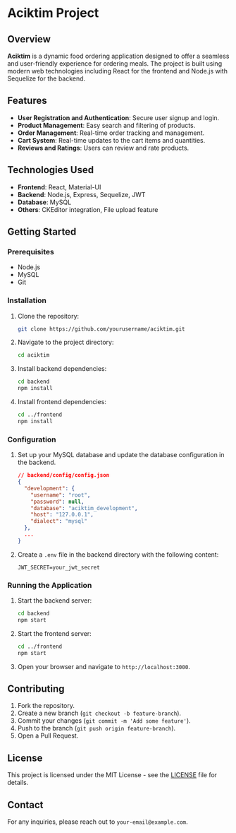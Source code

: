 # Aciktim Project

## Overview

**Aciktim** is a dynamic food ordering application designed to offer a seamless and user-friendly experience for ordering meals. The project is built using modern web technologies including React for the frontend and Node.js with Sequelize for the backend.

## Features

- **User Registration and Authentication**: Secure user signup and login.
- **Product Management**: Easy search and filtering of products.
- **Order Management**: Real-time order tracking and management.
- **Cart System**: Real-time updates to the cart items and quantities.
- **Reviews and Ratings**: Users can review and rate products.

## Technologies Used

- **Frontend**: React, Material-UI
- **Backend**: Node.js, Express, Sequelize, JWT
- **Database**: MySQL
- **Others**: CKEditor integration, File upload feature

## Getting Started

### Prerequisites

- Node.js
- MySQL
- Git

### Installation

1. Clone the repository:

    ```bash
    git clone https://github.com/yourusername/aciktim.git
    ```

2. Navigate to the project directory:

    ```bash
    cd aciktim
    ```

3. Install backend dependencies:

    ```bash
    cd backend
    npm install
    ```

4. Install frontend dependencies:

    ```bash
    cd ../frontend
    npm install
    ```

### Configuration

1. Set up your MySQL database and update the database configuration in the backend.

    ```json
    // backend/config/config.json
    {
      "development": {
        "username": "root",
        "password": null,
        "database": "aciktim_development",
        "host": "127.0.0.1",
        "dialect": "mysql"
      },
      ...
    }
    ```

2. Create a `.env` file in the backend directory with the following content:

    ```env
    JWT_SECRET=your_jwt_secret
    ```

### Running the Application

1. Start the backend server:

    ```bash
    cd backend
    npm start
    ```

2. Start the frontend server:

    ```bash
    cd ../frontend
    npm start
    ```

3. Open your browser and navigate to `http://localhost:3000`.

## Contributing

1. Fork the repository.
2. Create a new branch (`git checkout -b feature-branch`).
3. Commit your changes (`git commit -m 'Add some feature'`).
4. Push to the branch (`git push origin feature-branch`).
5. Open a Pull Request.

## License

This project is licensed under the MIT License - see the [LICENSE](LICENSE) file for details.

## Contact

For any inquiries, please reach out to `your-email@example.com`.

